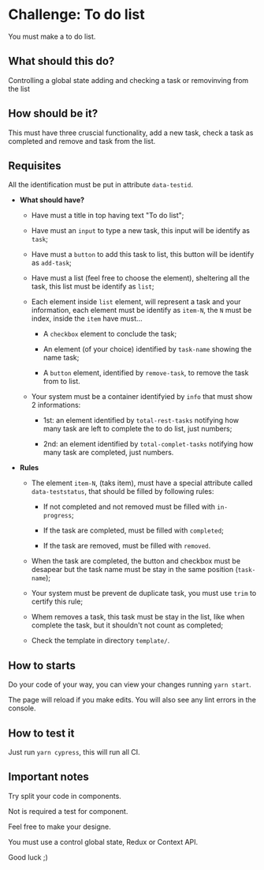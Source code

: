 # Challenge: To do list 

You must make a to do list.

## What should this do?

Controlling a global state adding and checking a task or removinving from the list

## How should be it?

This must have three cruscial functionality, add a new task, check a task as completed and remove and task from the list.

## Requisites

All the identification must be put in attribute `data-testid`.

* **What should have?**

  * Have must a title in top having text "To do list";

  * Have must an `input` to type a new task, this input will be identify as `task`;

  * Have must a `button` to add this task to list, this button will be identify as `add-task`;

  * Have must a list (feel free to choose the element), sheltering all the task, this list must be identify as `list`;

  * Each element inside `list` element, will represent a task and your information, each element must be identify as `item-N`, the `N` must be index, inside the `item` have must...

    * A `checkbox` element to conclude the task;
    
    * An element (of your choice) identified by `task-name` showing the name task;
    
    * A `button` element, identified by `remove-task`, to remove the task from to list.

  * Your system must be a container identifyied by `info` that must show 2 informations:

    * 1st: an element identified by `total-rest-tasks` notifying how many task are left to complete the to do list, just numbers;

    * 2nd: an element identified by `total-complet-tasks` notifying how many task are completed, just numbers.

* **Rules**

  * The element `item-N`, (taks item), must have a special attribute called `data-teststatus`, that should be filled by following rules:

    * If not completed and not removed must be filled with `in-progress`;

    * If the task are completed, must be filled with `completed`;

    * If the task are removed, must be filled with `removed`.

  * When the task are completed, the button and checkbox must be desapear but the task name must be stay in the same position (`task-name`);

  * Your system must be prevent de duplicate task, you must use `trim` to certify this rule;

  * Whem removes a task, this task must be stay in the list, like when complete the task, but it shouldn't not count as completed;

  * Check the template in directory `template/`.

## How to starts

Do your code of your way, you can view your changes running `yarn start`.

The page will reload if you make edits. You will also see any lint errors in the console.

## How to test it

Just run `yarn cypress`, this will run all CI.

## Important notes

Try split your code in components.

Not is required a test for component.

Feel free to make your designe.

You must use a control global state, Redux or Context API.

Good luck ;)
